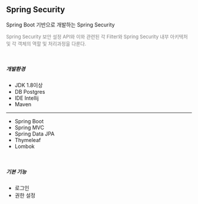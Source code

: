 <h2>Spring Security</h2>
Spring Boot 기반으로 개발하는 Spring Security
<p style="color:gray; font-size: small">
Spring Security 보안 설정 API와 이와 관련된 각 Filter와 
Spring Security 내부 아키텍처 및 각 객체의 역할 및 처리과정을 다룬다.
</p>

<br>

<h5>개발환경</h5>

- JDK 1.8이상
- DB Postgres
- IDE Intellij
- Maven

<hr>

- Spring Boot
- Spring MVC
- Spring Data JPA
- Thymeleaf
- Lombok

<br>

<h5>기본 기능</h5>

- 로그인
- 권한 설정
